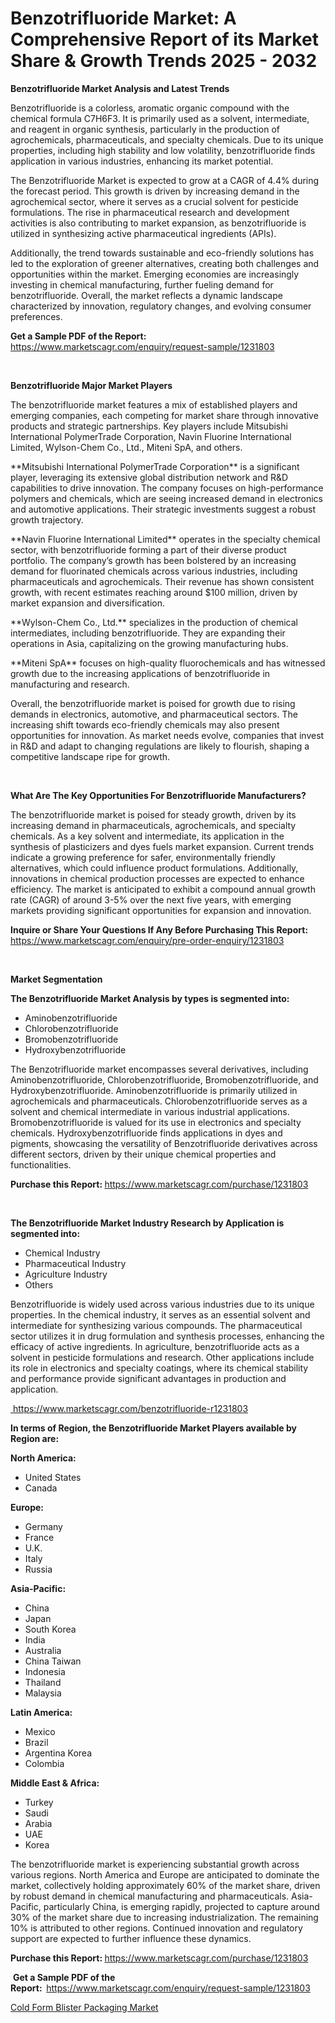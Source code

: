 <p><h1>Benzotrifluoride Market: A Comprehensive Report of its Market Share & Growth Trends 2025 - 2032</h1></p><p><strong>Benzotrifluoride Market Analysis and Latest Trends</strong></p>
<p><p>Benzotrifluoride is a colorless, aromatic organic compound with the chemical formula C7H6F3. It is primarily used as a solvent, intermediate, and reagent in organic synthesis, particularly in the production of agrochemicals, pharmaceuticals, and specialty chemicals. Due to its unique properties, including high stability and low volatility, benzotrifluoride finds application in various industries, enhancing its market potential.</p><p>The Benzotrifluoride Market is expected to grow at a CAGR of 4.4% during the forecast period. This growth is driven by increasing demand in the agrochemical sector, where it serves as a crucial solvent for pesticide formulations. The rise in pharmaceutical research and development activities is also contributing to market expansion, as benzotrifluoride is utilized in synthesizing active pharmaceutical ingredients (APIs).</p><p>Additionally, the trend towards sustainable and eco-friendly solutions has led to the exploration of greener alternatives, creating both challenges and opportunities within the market. Emerging economies are increasingly investing in chemical manufacturing, further fueling demand for benzotrifluoride. Overall, the market reflects a dynamic landscape characterized by innovation, regulatory changes, and evolving consumer preferences.</p></p>
<p><strong>Get a Sample PDF of the Report:&nbsp;</strong> <a href="https://www.marketscagr.com/enquiry/request-sample/1231803?utm_campaign=3561&utm_medium=2&utm_source=Github&utm_content=ia&utm_term=02042025&utm_id=benzotrifluoride">https://www.marketscagr.com/enquiry/request-sample/1231803</a></p>
<p>&nbsp;</p>
<p><strong>Benzotrifluoride Major Market Players</strong></p>
<p><p>The benzotrifluoride market features a mix of established players and emerging companies, each competing for market share through innovative products and strategic partnerships. Key players include Mitsubishi International PolymerTrade Corporation, Navin Fluorine International Limited, Wylson-Chem Co., Ltd., Miteni SpA, and others.</p><p>**Mitsubishi International PolymerTrade Corporation** is a significant player, leveraging its extensive global distribution network and R&D capabilities to drive innovation. The company focuses on high-performance polymers and chemicals, which are seeing increased demand in electronics and automotive applications. Their strategic investments suggest a robust growth trajectory.</p><p>**Navin Fluorine International Limited** operates in the specialty chemical sector, with benzotrifluoride forming a part of their diverse product portfolio. The company’s growth has been bolstered by an increasing demand for fluorinated chemicals across various industries, including pharmaceuticals and agrochemicals. Their revenue has shown consistent growth, with recent estimates reaching around $100 million, driven by market expansion and diversification.</p><p>**Wylson-Chem Co., Ltd.** specializes in the production of chemical intermediates, including benzotrifluoride. They are expanding their operations in Asia, capitalizing on the growing manufacturing hubs. </p><p>**Miteni SpA** focuses on high-quality fluorochemicals and has witnessed growth due to the increasing applications of benzotrifluoride in manufacturing and research. </p><p>Overall, the benzotrifluoride market is poised for growth due to rising demands in electronics, automotive, and pharmaceutical sectors. The increasing shift towards eco-friendly chemicals may also present opportunities for innovation. As market needs evolve, companies that invest in R&D and adapt to changing regulations are likely to flourish, shaping a competitive landscape ripe for growth.</p></p>
<p>&nbsp;</p>
<p><strong>What Are The Key Opportunities For Benzotrifluoride Manufacturers?</strong></p>
<p><p>The benzotrifluoride market is poised for steady growth, driven by its increasing demand in pharmaceuticals, agrochemicals, and specialty chemicals. As a key solvent and intermediate, its application in the synthesis of plasticizers and dyes fuels market expansion. Current trends indicate a growing preference for safer, environmentally friendly alternatives, which could influence product formulations. Additionally, innovations in chemical production processes are expected to enhance efficiency. The market is anticipated to exhibit a compound annual growth rate (CAGR) of around 3-5% over the next five years, with emerging markets providing significant opportunities for expansion and innovation.</p></p>
<p><strong>Inquire or Share Your Questions If Any Before Purchasing This Report:</strong> <a href="https://www.marketscagr.com/enquiry/pre-order-enquiry/1231803?utm_campaign=3561&utm_medium=2&utm_source=Github&utm_content=ia&utm_term=02042025&utm_id=benzotrifluoride">https://www.marketscagr.com/enquiry/pre-order-enquiry/1231803</a></p>
<p>&nbsp;</p>
<p><strong>Market Segmentation</strong></p>
<p><strong>The Benzotrifluoride Market Analysis by types is segmented into:</strong></p>
<p><ul><li>Aminobenzotrifluoride</li><li>Chlorobenzotrifluoride</li><li>Bromobenzotrifluoride</li><li>Hydroxybenzotrifluoride</li></ul></p>
<p><p>The Benzotrifluoride market encompasses several derivatives, including Aminobenzotrifluoride, Chlorobenzotrifluoride, Bromobenzotrifluoride, and Hydroxybenzotrifluoride. Aminobenzotrifluoride is primarily utilized in agrochemicals and pharmaceuticals. Chlorobenzotrifluoride serves as a solvent and chemical intermediate in various industrial applications. Bromobenzotrifluoride is valued for its use in electronics and specialty chemicals. Hydroxybenzotrifluoride finds applications in dyes and pigments, showcasing the versatility of Benzotrifluoride derivatives across different sectors, driven by their unique chemical properties and functionalities.</p></p>
<p><strong>Purchase this Report:&nbsp;</strong><a href="https://www.marketscagr.com/purchase/1231803?utm_campaign=3561&utm_medium=2&utm_source=Github&utm_content=ia&utm_term=02042025&utm_id=benzotrifluoride">https://www.marketscagr.com/purchase/1231803</a></p>
<p>&nbsp;</p>
<p><strong>The Benzotrifluoride Market Industry Research by Application is segmented into:</strong></p>
<p><ul><li>Chemical Industry</li><li>Pharmaceutical Industry</li><li>Agriculture Industry</li><li>Others</li></ul></p>
<p><p>Benzotrifluoride is widely used across various industries due to its unique properties. In the chemical industry, it serves as an essential solvent and intermediate for synthesizing various compounds. The pharmaceutical sector utilizes it in drug formulation and synthesis processes, enhancing the efficacy of active ingredients. In agriculture, benzotrifluoride acts as a solvent in pesticide formulations and research. Other applications include its role in electronics and specialty coatings, where its chemical stability and performance provide significant advantages in production and application.</p></p>
<p><a href="https://www.marketscagr.com/benzotrifluoride-r1231803?utm_campaign=3561&utm_medium=2&utm_source=Github&utm_content=ia&utm_term=02042025&utm_id=benzotrifluoride">&nbsp;https://www.marketscagr.com/benzotrifluoride-r1231803</a></p>
<p><strong>In terms of Region, the Benzotrifluoride Market Players available by Region are:</strong></p>
<p>
    <p> <strong> North America: </strong>
        <ul>
            <li>United States</li>
            <li>Canada</li>
        </ul>
        </p> 
    <p> <strong> Europe: </strong>
        <ul>
            <li>Germany</li>
            <li>France</li>
            <li>U.K.</li>
            <li>Italy</li>
            <li>Russia</li>
        </ul>
        </p> 
    <p> <strong> Asia-Pacific: </strong>
        <ul>
            <li>China</li>
            <li>Japan</li>
            <li>South Korea</li>
            <li>India</li>
            <li>Australia</li>
            <li>China Taiwan</li>
            <li>Indonesia</li>
            <li>Thailand</li>
            <li>Malaysia</li>
        </ul>
        </p> 
    <p> <strong> Latin America: </strong>
        <ul>
            <li>Mexico</li>
            <li>Brazil</li>
            <li>Argentina Korea</li>
            <li>Colombia</li>
        </ul>
        </p> 
    <p> <strong> Middle East & Africa: </strong>
        <ul>
            <li>Turkey</li>
            <li>Saudi</li>
            <li>Arabia</li>
            <li>UAE</li>
            <li>Korea</li>
        </ul>
    </p>
    </p>
<p><p>The benzotrifluoride market is experiencing substantial growth across various regions. North America and Europe are anticipated to dominate the market, collectively holding approximately 60% of the market share, driven by robust demand in chemical manufacturing and pharmaceuticals. Asia-Pacific, particularly China, is emerging rapidly, projected to capture around 30% of the market share due to increasing industrialization. The remaining 10% is attributed to other regions. Continued innovation and regulatory support are expected to further influence these dynamics.</p></p>
<p><strong>Purchase this Report: </strong><a href="https://www.marketscagr.com/purchase/1231803?utm_campaign=3561&utm_medium=2&utm_source=Github&utm_content=ia&utm_term=02042025&utm_id=benzotrifluoride">https://www.marketscagr.com/purchase/1231803</a></p>
<p>&nbsp;<strong>Get a Sample PDF of the Report:&nbsp;&nbsp;</strong><a href="https://www.marketscagr.com/enquiry/request-sample/1231803?utm_campaign=3561&utm_medium=2&utm_source=Github&utm_content=ia&utm_term=02042025&utm_id=benzotrifluoride">https://www.marketscagr.com/enquiry/request-sample/1231803</a></p>
<p><strong></strong></p>
<p><p><a href="https://github.com/baatetoshda/Market-Research-Report-List-1/blob/main/cold-form-blister-packaging-market.md?utm_campaign=3561&utm_medium=2&utm_source=Github&utm_content=ia&utm_term=02042025&utm_id=benzotrifluoride">Cold Form Blister Packaging Market</a></p></p>